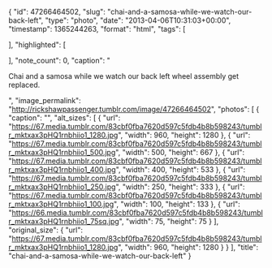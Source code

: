 {
  "id": 47266464502,
  "slug": "chai-and-a-samosa-while-we-watch-our-back-left",
  "type": "photo",
  "date": "2013-04-06T10:31:03+00:00",
  "timestamp": 1365244263,
  "format": "html",
  "tags": [

  ],
  "highlighted": [

  ],
  "note_count": 0,
  "caption": "<p>Chai and a samosa while we watch our back left wheel assembly get replaced.</p>",
  "image_permalink": "http://rickshawpassenger.tumblr.com/image/47266464502",
  "photos": [
    {
      "caption": "",
      "alt_sizes": [
        {
          "url": "https://67.media.tumblr.com/83cbf0fba7620d597c5fdb4b8b598243/tumblr_mktxax3pHQ1rnbhiio1_1280.jpg",
          "width": 960,
          "height": 1280
        },
        {
          "url": "https://67.media.tumblr.com/83cbf0fba7620d597c5fdb4b8b598243/tumblr_mktxax3pHQ1rnbhiio1_500.jpg",
          "width": 500,
          "height": 667
        },
        {
          "url": "https://67.media.tumblr.com/83cbf0fba7620d597c5fdb4b8b598243/tumblr_mktxax3pHQ1rnbhiio1_400.jpg",
          "width": 400,
          "height": 533
        },
        {
          "url": "https://67.media.tumblr.com/83cbf0fba7620d597c5fdb4b8b598243/tumblr_mktxax3pHQ1rnbhiio1_250.jpg",
          "width": 250,
          "height": 333
        },
        {
          "url": "https://67.media.tumblr.com/83cbf0fba7620d597c5fdb4b8b598243/tumblr_mktxax3pHQ1rnbhiio1_100.jpg",
          "width": 100,
          "height": 133
        },
        {
          "url": "https://66.media.tumblr.com/83cbf0fba7620d597c5fdb4b8b598243/tumblr_mktxax3pHQ1rnbhiio1_75sq.jpg",
          "width": 75,
          "height": 75
        }
      ],
      "original_size": {
        "url": "https://67.media.tumblr.com/83cbf0fba7620d597c5fdb4b8b598243/tumblr_mktxax3pHQ1rnbhiio1_1280.jpg",
        "width": 960,
        "height": 1280
      }
    }
  ],
  "title": "chai-and-a-samosa-while-we-watch-our-back-left"
}

